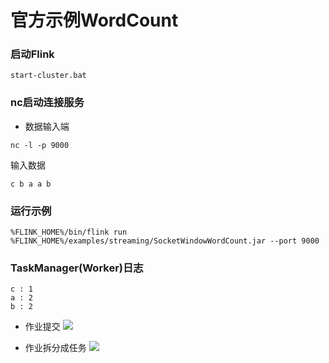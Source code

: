 # 官方示例WordCount

### 启动Flink
```aidl
start-cluster.bat
```
### nc启动连接服务
- 数据输入端
```aidl
nc -l -p 9000
```
输入数据
```aidl
c b a a b
```

### 运行示例
```aidl
%FLINK_HOME%/bin/flink run %FLINK_HOME%/examples/streaming/SocketWindowWordCount.jar --port 9000
```

### TaskManager(Worker)日志
```aidl
c : 1
a : 2
b : 2
```
- 作业提交
[![](https://opensourceteams.github.io/flink-example-all/flink-example-official/n_001_example_socketWindowWordCount/md/image/overview.png)](https://opensourceteams.github.io/flink-example-all/flink-example-official/n_001_example_socketWindowWordCount/md/image/overview.png)

- 作业拆分成任务
[![](https://opensourceteams.github.io/flink-example-all//flink-example-official/n_001_example_socketWindowWordCount/md/image/job.png)]()

